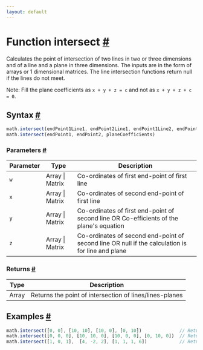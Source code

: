 ```yaml
---
layout: default
---
```


<!-- Note: This file is automatically generated from source code comments. Changes made in this file will be overridden. -->

<h1 id="function-intersect">Function intersect <a href="#function-intersect" title="Permalink">#</a></h1>

Calculates the point of intersection of two lines in two or three dimensions
and of a line and a plane in three dimensions. The inputs are in the form of
arrays or 1 dimensional matrices. The line intersection functions return null
if the lines do not meet.

Note: Fill the plane coefficients as `x + y + z = c` and not as `x + y + z + c = 0`.


<h2 id="syntax">Syntax <a href="#syntax" title="Permalink">#</a></h2>

```js
math.intersect(endPoint1Line1, endPoint2Line1, endPoint1Line2, endPoint2Line2)
math.intersect(endPoint1, endPoint2, planeCoefficients)
```

<h3 id="parameters">Parameters <a href="#parameters" title="Permalink">#</a></h3>

Parameter | Type | Description
--------- | ---- | -----------
`w` | Array &#124; Matrix | Co-ordinates of first end-point of first line
`x` | Array &#124; Matrix | Co-ordinates of second end-point of first line
`y` | Array &#124; Matrix | Co-ordinates of first end-point of second line OR Co-efficients of the plane's equation
`z` | Array &#124; Matrix | Co-ordinates of second end-point of second line OR null if the calculation is for line and plane

<h3 id="returns">Returns <a href="#returns" title="Permalink">#</a></h3>

Type | Description
---- | -----------
Array | Returns the point of intersection of lines/lines-planes


<h2 id="examples">Examples <a href="#examples" title="Permalink">#</a></h2>

```js
math.intersect([0, 0], [10, 10], [10, 0], [0, 10])              // Returns [5, 5]
math.intersect([0, 0, 0], [10, 10, 0], [10, 0, 0], [0, 10, 0])  // Returns [5, 5, 0]
math.intersect([1, 0, 1],  [4, -2, 2], [1, 1, 1, 6])            // Returns [7, -4, 3]
```


